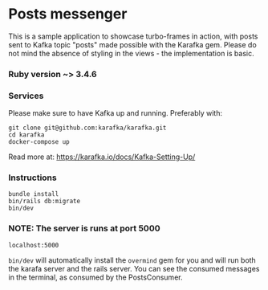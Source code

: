 # Posts messenger

This is a sample application to showcase turbo-frames in action, with posts sent to Kafka topic "posts" made possible with the Karafka gem. Please do not mind the absence of styling in the views - the implementation is basic.

### Ruby version ~> 3.4.6

### Services
Please make sure to have Kafka up and running. Preferably with:
```
git clone git@github.com:karafka/karafka.git
cd karafka
docker-compose up
```
Read more at: https://karafka.io/docs/Kafka-Setting-Up/

### Instructions
```
bundle install
bin/rails db:migrate
bin/dev
```

### NOTE: The server is runs at port 5000
`localhost:5000`

`bin/dev`  will automatically install the `overmind` gem for you and will run both the karafa server and the rails server. You can see the consumed messages in the terminal, as consumed by the PostsConsumer.